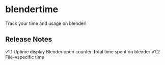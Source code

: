 # blendertime
Track your time and usage on blender!
## Release Notes
v1.1
Uptime display
Blender open counter
Total time spent on blender
v1.2
File-vspecific time
